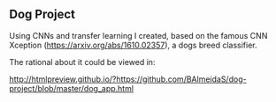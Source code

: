 ## Dog Project

Using CNNs and transfer learning I created, based on the famous CNN Xception (https://arxiv.org/abs/1610.02357), a dogs breed classifier.

The rational about it could be viewed in:

http://htmlpreview.github.io/?https://github.com/BAlmeidaS/dog-project/blob/master/dog_app.html
